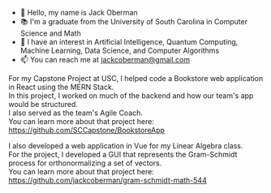 - 👋 Hello, my name is Jack Oberman
- 📚 I'm a graduate from the University of South Carolina in Computer Science and Math
- 👀 I have an interest in Artificial Intelligence, Quantum Computing, Machine Learning, Data Science, and Computer Algorithms
- 📫 You can reach me at jackcoberman@gmail.com

For my Capstone Project at USC, I helped code a Bookstore web application in React using the MERN Stack.  
In this project, I worked on much of the backend and how our team's app would be structured.  
I also served as the team's Agile Coach.  
You can learn more about that project here: https://github.com/SCCapstone/BookstoreApp  
  
I also developed a web application in Vue for my Linear Algebra class.  
For the project, I developed a GUI that represents the Gram-Schmidt process for orthonormalizing a set of vectors.  
You can learn more about that project here: https://github.com/jackcoberman/gram-schmidt-math-544  
<!--
**jackcoberman/jackcoberman** is a ✨ _special_ ✨ repository because its `README.md` (this file) appears on your GitHub profile.

Here are some ideas to get you started:

- 🔭 I’m currently working on ...
- 🌱 I’m currently learning ...
- 👯 I’m looking to collaborate on ...
- 🤔 I’m looking for help with ...
- 💬 Ask me about ...
- 📫 How to reach me: ...
- 😄 Pronouns: ...
- ⚡ Fun fact: ...
-->
